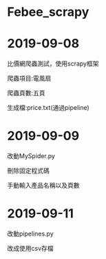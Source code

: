 # Febee_scrapy

#  2019-09-08

比價網爬蟲測試，使用scrapy框架

爬蟲項目:電風扇

爬蟲頁數:五頁

生成檔:price.txt(通過pipeline)

# 2019-09-09

改動MySpider.py

刪除固定程式碼

手動輸入產品名稱以及頁數

# 2019-09-11

改動pipelines.py

改成使用csv存檔



